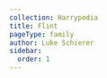 ```yaml
---
collection: Harrypedia
title: Flint
pageType: family
author: Luke Schierer
sidebar:
  order: 1
---
```

